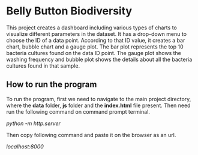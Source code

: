 # Belly Button Biodiversity

This project creates a dashboard including various types of charts to visualize different parameters in the dataset. It has a drop-down menu to choose the ID of a data point. According to that ID value, it creates a bar chart, bubble chart and a gauge plot. The bar plot represents the top 10 bacteria cultures found on the data ID point. The gauge plot shows the washing frequency and bubble plot shows the details about all the bacteria cultures found in that sample.

## How to run the program

To run the program, first we need to navigate to the main project directory, where the **data** folder, **js** folder and the **index.html** file present. Then need run the following command on command prompt terminal.

_python -m http.server_

Then copy following command and paste it on the browser as an url.

_localhost:8000_
